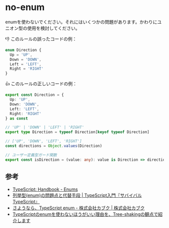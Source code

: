 # no-enum

enumを使わないでください。それにはいくつかの問題があります。かわりにユニオン型の使用を検討してください。

:thumbsdown: このルールの誤ったコードの例：

```ts
enum Direction {
  Up = 'UP',
  Down = 'DOWN',
  Left = 'LEFT',
  Right = 'RIGHT'
}
```

:thumbsup: このルールの正しいコードの例：

```ts
export const Direction = {
  Up: 'UP',
  Down: 'DOWN',
  Left: 'LEFT',
  Right: 'RIGHT'
} as const

// 'UP' | 'DOWN' | 'LEFT' | 'RIGHT'
export type Direction = typeof Direction[keyof typeof Direction]

// ['UP', 'DOWN', 'LEFT', 'RIGHT']
const directions = Object.values(Direction)

// ユーザー定義型ガード関数
export const isDirection = (value: any): value is Direction => directions.includes(value)
```

## 参考

- [TypeScript: Handbook - Enums](https://www.typescriptlang.org/docs/handbook/enums.html#objects-vs-enums)
- [列挙型(enum)の問題点と代替手段 | TypeScript入門『サバイバルTypeScript』](https://typescriptbook.jp/reference/values-types-variables/enum/enum-problems-and-alternatives-to-enums)
- [さようなら、TypeScript enum - 株式会社カブク | 株式会社カブク](https://www.kabuku.co.jp/developers/good-bye-typescript-enum)
- [TypeScriptのenumを使わないほうがいい理由を、Tree-shakingの観点で紹介します](https://engineering.linecorp.com/ja/blog/typescript-enum-tree-shaking/)
